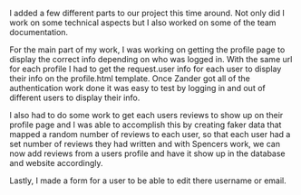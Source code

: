 I added a few different parts to our project this time around. Not only did I work on some technical aspects but I also worked on some of the team documentation.

For the main part of my work, I was working on getting the profile page to display the correct info depending on who was logged in. With the same url for each profile I had to get the request.user info for each user to display their info on the profile.html template. Once Zander got all of the authentication work done it was easy to test by logging in and out of different users to display their info.

I also had to do some work to get each users reviews to show up on their profile page and I was able to accomplish this by creating faker data that mapped a random number of reviews to each user, so that each user had a set number of reviews they had written and with Spencers work, we can now add reviews from a users profile and have it show up in the database and website accordingly.

Lastly, I made a form for a user to be able to edit there username or email.